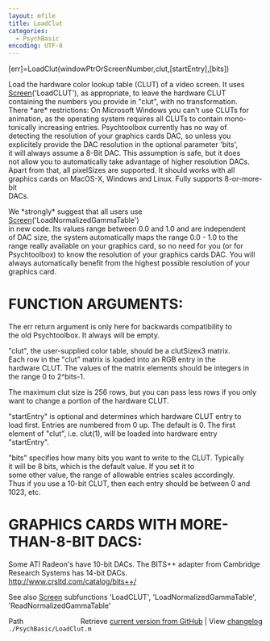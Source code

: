 ```yaml
---
layout: mfile
title: LoadClut
categories:
  - PsychBasic
encoding: UTF-8
---
```


[err]=LoadClut(windowPtrOrScreenNumber,clut,[startEntry],[bits])  

Load the hardware color lookup table (CLUT) of a video screen. It uses  
[Screen](/docs/Screen)('LoadCLUT'), as appropriate, to leave the hardware CLUT  
containing the numbers you provide in "clut", with no transformation.  
There \*are\* restrictions: On Microsoft Windows you can't use CLUTs for  
animation, as the operating system requires all CLUTs to contain mono-  
tonically increasing entries. Psychtoolbox currently has no way of  
detecting the resolution of your graphics cards DAC, so unless you  
explicitely provide the DAC resolution in the optional parameter 'bits',  
it will always assume a 8-Bit DAC. This assumption is safe, but it does  
not allow you to automatically take advantage of higher resolution DACs.  
Apart from that, all pixelSizes are supported. It should works with all  
graphics cards on MacOS-X, Windows and Linux. Fully supports 8-or-more-bit  
DACs.  

We \*strongly\* suggest that all users use [Screen](/docs/Screen)('LoadNormalizedGammaTable')  
in new code. Its values range between 0.0 and 1.0 and are independent  
of DAC size, the system automatically maps the range 0.0 - 1.0 to the  
range really available on your graphics card, so no need for you (or for  
Psychtoolbox) to know the resolution of your graphics cards DAC. You will  
always automatically benefit from the highest possible resolution of your  
graphics card.  


# FUNCTION ARGUMENTS:  

The err return argument is only here for backwards compatibility to  
the old Psychtoolbox. It always will be empty.  

"clut", the user-supplied color table, should be a clutSizex3 matrix.  
Each row in the "clut" matrix is loaded into an RGB entry in the  
hardware CLUT. The values of the matrix elements should be integers in  
the range 0 to 2^bits-1.  

The maximum clut size is 256 rows, but you can pass less rows if you only  
want to change a portion of the hardware CLUT.  

"startEntry" is optional and determines which hardware CLUT entry to  
load first. Entries are numbered from 0 up. The default is 0. The first  
element of "clut", i.e. clut(1), will be loaded into hardware entry  
"startEntry".  

"bits" specifies how many bits you want to write to the CLUT. Typically  
it will be 8 bits, which is the default value. If you set it to  
some other value, the range of allowable entries scales accordingly.  
Thus if you use a 10-bit CLUT, then each entry should be between 0 and  
1023, etc.  

# GRAPHICS CARDS WITH MORE-THAN-8-BIT DACS:  

Some ATI Radeon's have 10-bit DACs. The BITS++ adapter from Cambridge  
Research Systems has 14-bit DACs.  
http://www.crsltd.com/catalog/bits++/  

See also [Screen](/docs/Screen) subfunctions 'LoadCLUT', 'LoadNormalizedGammaTable',  
'ReadNormalizedGammaTable'  


<div class="code_header" style="text-align:right;">
  <span style="float:left;">Path&nbsp;&nbsp;</span> <span class="counter">Retrieve <a href=
  "https://raw.github.com/Psychtoolbox-3/Psychtoolbox-3/beta/./PsychBasic/LoadClut.m">current version from GitHub</a> | View <a href=
  "https://github.com/Psychtoolbox-3/Psychtoolbox-3/commits/beta/./PsychBasic/LoadClut.m">changelog</a></span>
</div>
<div class="code">
  <code>./PsychBasic/LoadClut.m</code>
</div>
